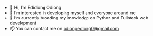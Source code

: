 - 👋 Hi, I’m Edidiong Odiong
- 👀 I’m interested in developing myself and everyone around me
- 🌱 I’m currently broading my knowledge on Python and Fullstack web development
- 📫 You can contact me on odiongediong0@gmail.com

<!---
OdiongEdidiong/OdiongEdidiong is a ✨ special ✨ repository because its `README.md` (this file) appears on your GitHub profile.
You can click the Preview link to take a look at your changes.
--->
